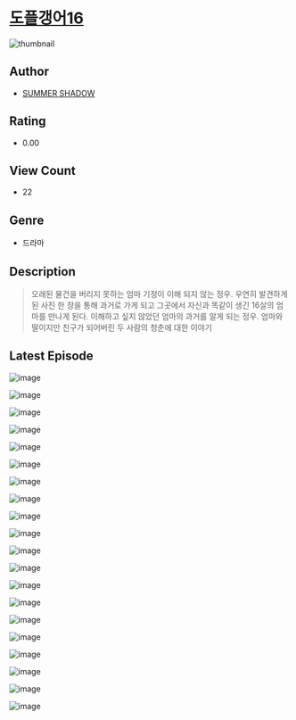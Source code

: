 # [도플갱어16](https://comic.naver.com/challenge/list?titleId=810861)
![thumbnail](https://image-comic.pstatic.net/user_contents_data/challenge_comic/2023/05/24/366964/upload_7004279620533301348_480x623.jpeg)

## Author
- [SUMMER SHADOW](https://comic.naver.com/artistTitle?id=366964)

## Rating
- 0.00

## View Count
- 22

## Genre
- 드라마

## Description
> 오래된 물건을 버리지 못하는 엄마 기정이 이해 되지 않는 정우. 우연히 발견하게 된 사진 한 장을 통해 과거로 가게 되고 그곳에서 자신과 똑같이 생긴 16살의 엄마를 만나게 된다. 이해하고 싶지 않았던 엄마의 과거를 알게 되는 정우. 엄마와 딸이지만 친구가 되어버린 두 사람의 청춘에 대한 이야기


## Latest Episode
![image](https://image-comic.pstatic.net/user_contents_data/challenge_comic/2023/05/24/366964/upload_3630237089622209377.jpeg)

![image](https://image-comic.pstatic.net/user_contents_data/challenge_comic/2023/05/24/366964/upload_7233455217879364663.jpeg)

![image](https://image-comic.pstatic.net/user_contents_data/challenge_comic/2023/05/24/366964/upload_7378695408193659750.jpeg)

![image](https://image-comic.pstatic.net/user_contents_data/challenge_comic/2023/05/24/366964/upload_3631366095660004198.jpeg)

![image](https://image-comic.pstatic.net/user_contents_data/challenge_comic/2023/05/24/366964/upload_3977297716758995513.jpeg)

![image](https://image-comic.pstatic.net/user_contents_data/challenge_comic/2023/05/24/366964/upload_3991086692083000165.jpeg)

![image](https://image-comic.pstatic.net/user_contents_data/challenge_comic/2023/05/24/366964/upload_3774691812056327782.jpeg)

![image](https://image-comic.pstatic.net/user_contents_data/challenge_comic/2023/05/24/366964/upload_3905807684711100515.jpeg)

![image](https://image-comic.pstatic.net/user_contents_data/challenge_comic/2023/05/24/366964/upload_7292845558249055033.jpeg)

![image](https://image-comic.pstatic.net/user_contents_data/challenge_comic/2023/05/24/366964/upload_7003772732851893858.jpeg)

![image](https://image-comic.pstatic.net/user_contents_data/challenge_comic/2023/05/24/366964/upload_7365981553398331745.jpeg)

![image](https://image-comic.pstatic.net/user_contents_data/challenge_comic/2023/05/24/366964/upload_3473231021064086584.jpeg)

![image](https://image-comic.pstatic.net/user_contents_data/challenge_comic/2023/05/24/366964/upload_3618138939826856760.jpeg)

![image](https://image-comic.pstatic.net/user_contents_data/challenge_comic/2023/05/24/366964/upload_7291665782205396017.jpeg)

![image](https://image-comic.pstatic.net/user_contents_data/challenge_comic/2023/05/24/366964/upload_4050759605383488564.jpeg)

![image](https://image-comic.pstatic.net/user_contents_data/challenge_comic/2023/05/24/366964/upload_3905799975966368057.jpeg)

![image](https://image-comic.pstatic.net/user_contents_data/challenge_comic/2023/05/24/366964/upload_4064048290079126581.jpeg)

![image](https://image-comic.pstatic.net/user_contents_data/challenge_comic/2023/05/24/366964/upload_7291947239213720932.jpeg)

![image](https://image-comic.pstatic.net/user_contents_data/challenge_comic/2023/05/24/366964/upload_3990523943187735095.jpeg)

![image](https://image-comic.pstatic.net/user_contents_data/challenge_comic/2023/05/24/366964/upload_3474356014766319205.jpeg)
